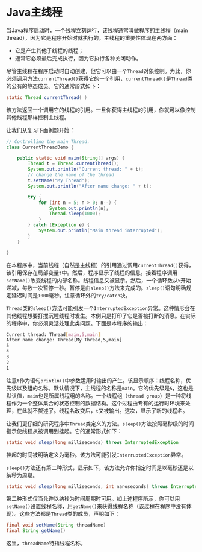 # Java主线程

当Java程序启动时，一个线程立刻运行，该线程通常叫做程序的主线程（main thread），因为它是程序开始时就执行的。主线程的重要性体现在两方面：

- 它是产生其他子线程的线程；
- 通常它必须最后完成执行，因为它执行各种关闭动作。

尽管主线程在程序启动时自动创建，但它可以由一个`Thread`对象控制。为此，你必须调用方法`currentThread()`获得它的一个引用，`currentThread()`是`Thread`类的公有的静态成员。它的通常形式如下：

```java
static Thread currentThread( )
```

该方法返回一个调用它的线程的引用。一旦你获得主线程的引用，你就可以像控制其他线程那样控制主线程。

让我们从复习下面例题开始：

```java
// Controlling the main Thread.
class CurrentThreadDemo {

    public static void main(String[] args) {
        Thread t = Thread.currentThread();
        System.out.println("Current thread: " + t);
        // change the name of the thread
        t.setName("My Thread");
        System.out.println("After name change: " + t);

        try {
            for (int n = 5; n > 0; n--) {
                System.out.println(n);
                Thread.sleep(1000);
            }
        } catch (Exception e) {
            System.out.println("Main thread interrupted");
        }
    }

}
```

在本程序中，当前线程（自然是主线程）的引用通过调用`currentThread()`获得，该引用保存在局部变量`t`中。然后，程序显示了线程的信息。接着程序调用`setName()`改变线程的内部名称。线程信息又被显示。然后，一个循环数从`5`开始递减，每数一次暂停一秒。暂停是由`sleep()`方法来完成的。`sleep()`语句明确规定延迟时间是`1000`毫秒。注意循环外的`try/catch`块。

`Thread`类的`sleep()`方法可能引发一个`InterruptedException`异常。这种情形会在其他线程想要打搅沉睡线程时发生。本例只是打印了它是否被打断的消息。在实际的程序中，你必须灵活处理此类问题。下面是本程序的输出：

```bash
Current thread: Thread[main,5,main]
After name change: Thread[My Thread,5,main]
5
4
3
2
1
```

注意`t`作为语句`println()`中参数运用时输出的产生。该显示顺序：线程名称，优先级以及组的名称。默认情况下，主线程的名称是`main`。它的优先级是`5`，这也是默认值，`main`也是所属线程组的名称。一个线程组（`thread group`）是一种将线程作为一个整体集合的状态控制的数据结构。这个过程由专有的运行时环境来处理，在此就不赘述了。线程名改变后，`t`又被输出。这次，显示了新的线程名。

让我们更仔细的研究程序中`Thread`类定义的方法。`sleep()`方法按照毫秒级的时间指示使线程从被调用到挂起。它的通常形式如下：

```java
static void sleep(long milliseconds) throws InterruptedException
```

挂起的时间被明确定义为毫秒。该方法可能引发`InterruptedException`异常。

`sleep()`方法还有第二种形式，显示如下，该方法允许你指定时间是以毫秒还是以纳秒为周期。

```java
static void sleep(long milliseconds, int nanoseconds) throws InterruptedException
```

第二种形式仅当允许以纳秒为时间周期时可用。如上述程序所示，你可以用`setName()`设置线程名称，用`getName()`来获得线程名称（该过程在程序中没有体现）。这些方法都是`Thread`类的成员，声明如下：

```java
final void setName(String threadName)
final String getName()
```

这里，`threadName`特指线程名称。